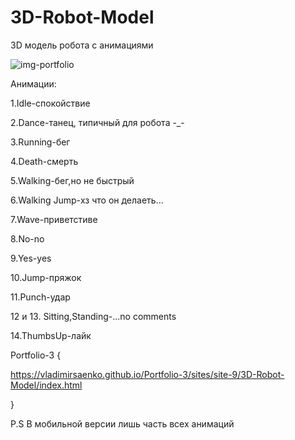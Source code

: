 # 3D-Robot-Model

3D модель робота с анимациями
 
![img-portfolio](https://user-images.githubusercontent.com/56477695/118872179-f2cb3e80-b8f0-11eb-8cf2-b80346162e39.jpg) 

Анимации:

1.Idle-спокойствие

2.Dance-танец, типичный для робота -_-

3.Running-бег

4.Death-смерть

5.Walking-бег,но не быстрый

6.Walking Jump-хз что он делаеть...

7.Wave-приветстиве

8.No-no

9.Yes-yes

10.Jump-пряжок

11.Punch-удар

12 и 13. Sitting,Standing-...no comments

14.ThumbsUp-лайк

Portfolio-3 {

https://vladimirsaenko.github.io/Portfolio-3/sites/site-9/3D-Robot-Model/index.html

}

P.S В мобильной версии лишь часть всех анимаций
